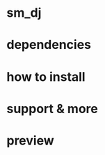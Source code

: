 <h1>sm_dj</h1>

<h1>dependencies</h1>

<h1>how to install</h1>

<h1>support & more</h1>

<h1>preview</h1>
